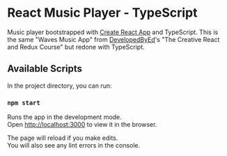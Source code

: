 # React Music Player - TypeScript

Music player bootstrapped with [Create React App](https://github.com/facebook/create-react-app) and TypeScript.
This is the same "Waves Music App" from [DevelopedByEd](https://developedbyed.com)'s "The Creative React and Redux Course" but redone with TypeScript.

## Available Scripts

In the project directory, you can run:

### `npm start`

Runs the app in the development mode.\
Open [http://localhost:3000](http://localhost:3000) to view it in the browser.

The page will reload if you make edits.\
You will also see any lint errors in the console.